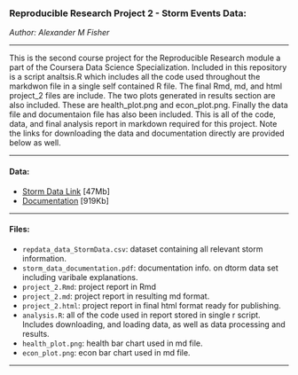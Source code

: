 ### Reproducible  Research Project 2 - Storm Events Data:

*Author: Alexander M Fisher*  

 **********
 
This is the second course project for the Reproducible Research module a part of the Coursera Data Science Specialization. Included in this repository is a script analtsis.R which includes all the code used throughout the markdwon file in a single self contained R file. The final Rmd, md, and html project_2 files are include. The two plots generated in results section are also included. These are health_plot.png and econ_plot.png. Finally the data file and documentaion file has also been included. This is all of the code, data, and final analysis report in markdown required for this project. Note the links for downloading the data and documentation directly are provided below as well.  

**********

#### Data:

- [Storm Data Link](https://d396qusza40orc.cloudfront.net/repdata%2Fdata%2FStormData.csv.bz2) [47Mb]
- [Documentation](https://d396qusza40orc.cloudfront.net/repdata%2Fpeer2_doc%2Fpd01016005curr.pdf) [919Kb]

**********

#### Files:

- `repdata_data_StormData.csv`: dataset containing all relevant storm information.
- `storm_data_documentation.pdf`: documentation info. on dtorm data set including varibale explanations.
- `project_2.Rmd`: project report in Rmd
- `project_2.md`: project report in resulting md format.
- `project_2.html`: project report in final html format ready for publishing.
- `analysis.R`: all of the code used in report stored in single r script. Includes downloading, and loading data, as well as data processing and results.
- `health_plot.png`: health bar chart used in md file.
- `econ_plot.png`: econ bar chart used in md file.


**********
